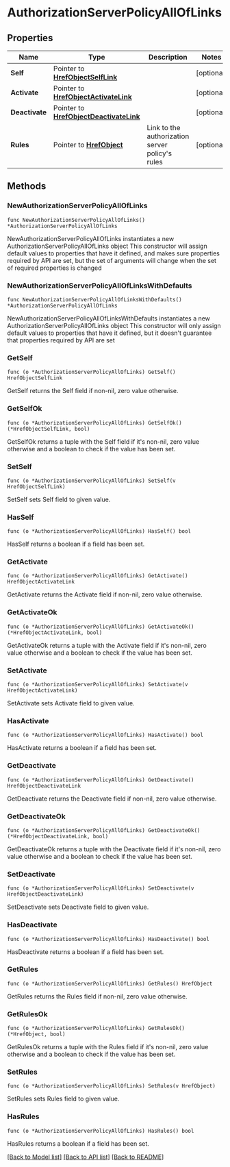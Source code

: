 # AuthorizationServerPolicyAllOfLinks

## Properties

Name | Type | Description | Notes
------------ | ------------- | ------------- | -------------
**Self** | Pointer to [**HrefObjectSelfLink**](HrefObjectSelfLink.md) |  | [optional] 
**Activate** | Pointer to [**HrefObjectActivateLink**](HrefObjectActivateLink.md) |  | [optional] 
**Deactivate** | Pointer to [**HrefObjectDeactivateLink**](HrefObjectDeactivateLink.md) |  | [optional] 
**Rules** | Pointer to [**HrefObject**](HrefObject.md) | Link to the authorization server policy&#39;s rules | [optional] 

## Methods

### NewAuthorizationServerPolicyAllOfLinks

`func NewAuthorizationServerPolicyAllOfLinks() *AuthorizationServerPolicyAllOfLinks`

NewAuthorizationServerPolicyAllOfLinks instantiates a new AuthorizationServerPolicyAllOfLinks object
This constructor will assign default values to properties that have it defined,
and makes sure properties required by API are set, but the set of arguments
will change when the set of required properties is changed

### NewAuthorizationServerPolicyAllOfLinksWithDefaults

`func NewAuthorizationServerPolicyAllOfLinksWithDefaults() *AuthorizationServerPolicyAllOfLinks`

NewAuthorizationServerPolicyAllOfLinksWithDefaults instantiates a new AuthorizationServerPolicyAllOfLinks object
This constructor will only assign default values to properties that have it defined,
but it doesn't guarantee that properties required by API are set

### GetSelf

`func (o *AuthorizationServerPolicyAllOfLinks) GetSelf() HrefObjectSelfLink`

GetSelf returns the Self field if non-nil, zero value otherwise.

### GetSelfOk

`func (o *AuthorizationServerPolicyAllOfLinks) GetSelfOk() (*HrefObjectSelfLink, bool)`

GetSelfOk returns a tuple with the Self field if it's non-nil, zero value otherwise
and a boolean to check if the value has been set.

### SetSelf

`func (o *AuthorizationServerPolicyAllOfLinks) SetSelf(v HrefObjectSelfLink)`

SetSelf sets Self field to given value.

### HasSelf

`func (o *AuthorizationServerPolicyAllOfLinks) HasSelf() bool`

HasSelf returns a boolean if a field has been set.

### GetActivate

`func (o *AuthorizationServerPolicyAllOfLinks) GetActivate() HrefObjectActivateLink`

GetActivate returns the Activate field if non-nil, zero value otherwise.

### GetActivateOk

`func (o *AuthorizationServerPolicyAllOfLinks) GetActivateOk() (*HrefObjectActivateLink, bool)`

GetActivateOk returns a tuple with the Activate field if it's non-nil, zero value otherwise
and a boolean to check if the value has been set.

### SetActivate

`func (o *AuthorizationServerPolicyAllOfLinks) SetActivate(v HrefObjectActivateLink)`

SetActivate sets Activate field to given value.

### HasActivate

`func (o *AuthorizationServerPolicyAllOfLinks) HasActivate() bool`

HasActivate returns a boolean if a field has been set.

### GetDeactivate

`func (o *AuthorizationServerPolicyAllOfLinks) GetDeactivate() HrefObjectDeactivateLink`

GetDeactivate returns the Deactivate field if non-nil, zero value otherwise.

### GetDeactivateOk

`func (o *AuthorizationServerPolicyAllOfLinks) GetDeactivateOk() (*HrefObjectDeactivateLink, bool)`

GetDeactivateOk returns a tuple with the Deactivate field if it's non-nil, zero value otherwise
and a boolean to check if the value has been set.

### SetDeactivate

`func (o *AuthorizationServerPolicyAllOfLinks) SetDeactivate(v HrefObjectDeactivateLink)`

SetDeactivate sets Deactivate field to given value.

### HasDeactivate

`func (o *AuthorizationServerPolicyAllOfLinks) HasDeactivate() bool`

HasDeactivate returns a boolean if a field has been set.

### GetRules

`func (o *AuthorizationServerPolicyAllOfLinks) GetRules() HrefObject`

GetRules returns the Rules field if non-nil, zero value otherwise.

### GetRulesOk

`func (o *AuthorizationServerPolicyAllOfLinks) GetRulesOk() (*HrefObject, bool)`

GetRulesOk returns a tuple with the Rules field if it's non-nil, zero value otherwise
and a boolean to check if the value has been set.

### SetRules

`func (o *AuthorizationServerPolicyAllOfLinks) SetRules(v HrefObject)`

SetRules sets Rules field to given value.

### HasRules

`func (o *AuthorizationServerPolicyAllOfLinks) HasRules() bool`

HasRules returns a boolean if a field has been set.


[[Back to Model list]](../README.md#documentation-for-models) [[Back to API list]](../README.md#documentation-for-api-endpoints) [[Back to README]](../README.md)


